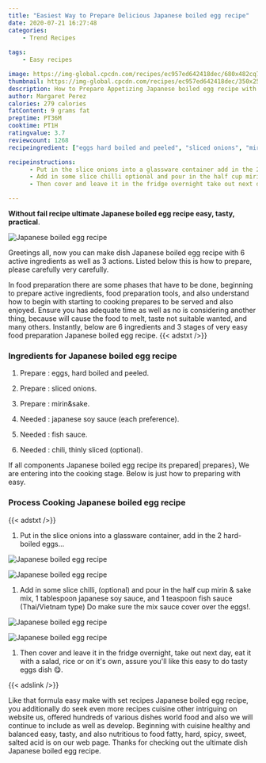 ```yaml
---
title: "Easiest Way to Prepare Delicious Japanese boiled egg recipe"
date: 2020-07-21 16:27:48
categories:
    - Trend Recipes
    
tags:
    - Easy recipes

image: https://img-global.cpcdn.com/recipes/ec957ed642418dec/680x482cq70/japanese-boiled-egg-recipe-recipe-main-photo.jpg
thumbnail: https://img-global.cpcdn.com/recipes/ec957ed642418dec/350x250cq70/japanese-boiled-egg-recipe-recipe-main-photo.jpg
description: How to Prepare Appetizing Japanese boiled egg recipe with 6 ingredients and 3 stages of easy cooking.
author: Margaret Perez
calories: 279 calories
fatContent: 9 grams fat
preptime: PT36M
cooktime: PT1H
ratingvalue: 3.7
reviewcount: 1268
recipeingredient: ["eggs hard boiled and peeled", "sliced onions", "mirinsake", "japanese soy sauce each preference", "fish sauce", "chili thinly sliced optional"]

recipeinstructions: 
      - Put in the slice onions into a glassware container add in the 2 hardboiled eggs 
      - Add in some slice chilli optional and pour in the half cup mirin  sake mix 1 tablespoon japanese soy sauce and 1 teaspoon fish sauce ThaiVietnam type Do make sure the mix sauce cover over the eggs 
      - Then cover and leave it in the fridge overnight take out next day eat it with a salad rice or on its own assure youll like this easy to do tasty eggs dish 

---
```




**Without fail recipe ultimate Japanese boiled egg recipe easy, tasty, practical**. 


![Japanese boiled egg recipe](https://img-global.cpcdn.com/recipes/ec957ed642418dec/680x482cq70/japanese-boiled-egg-recipe-recipe-main-photo.jpg "Japanese boiled egg recipe")




Greetings all, now you can make dish Japanese boiled egg recipe with 6 active ingredients as well as 3 actions. Listed below this is how to prepare, please carefully very carefully.

In food preparation there are some phases that have to be done, beginning to prepare active ingredients, food preparation tools, and also understand how to begin with starting to cooking prepares to be served and also enjoyed. Ensure you has adequate time as well as no is considering another thing, because will cause the food to melt, taste not suitable wanted, and many others. Instantly, below are 6 ingredients and 3 stages of very easy food preparation Japanese boiled egg recipe.
{{< adstxt />}}

### Ingredients for Japanese boiled egg recipe


1. Prepare  : eggs, hard boiled and peeled.

1. Prepare  : sliced onions.

1. Prepare  : mirin&amp;sake.

1. Needed  : japanese soy sauce (each preference).

1. Needed  : fish sauce.

1. Needed  : chili, thinly sliced (optional).



If all components Japanese boiled egg recipe its prepared| prepares}, We are entering into the cooking stage. Below is just how to preparing with easy.

### Process Cooking Japanese boiled egg recipe

{{< adstxt />}}


1. Put in the slice onions into a glassware container, add in the 2 hard-boiled eggs...



![Japanese boiled egg recipe](https://img-global.cpcdn.com/steps/812cc7c8b5b8b5d2/160x128cq70/japanese-boiled-egg-recipe-recipe-step-1-photo.jpg" "Japanese boiled egg recipe")

![Japanese boiled egg recipe](https://img-global.cpcdn.com/steps/89fa870a90b4018b/160x128cq70/japanese-boiled-egg-recipe-recipe-step-1-photo.jpg" "Japanese boiled egg recipe")



1. Add in some slice chilli, (optional) and pour in the half cup mirin &amp; sake mix, 1 tablespoon japanese soy sauce, and 1 teaspoon fish sauce (Thai/Vietnam type) Do make sure the mix sauce cover over the eggs!.



![Japanese boiled egg recipe](https://img-global.cpcdn.com/steps/4d25f87ab6fa83c2/160x128cq70/japanese-boiled-egg-recipe-recipe-step-2-photo.jpg" "Japanese boiled egg recipe")

![Japanese boiled egg recipe](https://img-global.cpcdn.com/steps/24a01335db89e7cf/160x128cq70/japanese-boiled-egg-recipe-recipe-step-2-photo.jpg" "Japanese boiled egg recipe")



1. Then cover and leave it in the fridge overnight, take out next day, eat it with a salad, rice or on it&#39;s own, assure you&#39;ll like this easy to do tasty eggs dish 😋.





{{< adslink />}}

Like that formula easy make with set recipes Japanese boiled egg recipe, you additionally do seek even more recipes cuisine other intriguing on website us, offered hundreds of various dishes world food and also we will continue to include as well as develop. Beginning with cuisine healthy and balanced easy, tasty, and also nutritious to food fatty, hard, spicy, sweet, salted acid is on our web page. Thanks for checking out the ultimate dish Japanese boiled egg recipe.

